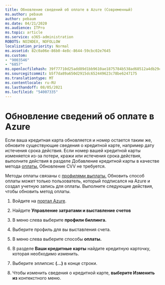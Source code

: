 ```yaml
---
title: Обновление сведений об оплате в Azure (Современный)
ms.author: pebaum
author: pebaum
ms.date: 04/21/2020
ms.audience: ITPro
ms.topic: article
ms.service: o365-administration
ROBOTS: NOINDEX, NOFOLLOW
localization_priority: Normal
ms.assetid: 82c0a06e-86b0-4e8c-8644-59cbc02e7645
ms.custom:
- "9003546"
- "6857"
ms.openlocfilehash: 39f77710d25add89d1bb9610ae1875784b538ad68512a4db29c1388e53e0fd75
ms.sourcegitcommit: b5f7da89a650d2915dc652449623c78be6247175
ms.translationtype: MT
ms.contentlocale: ru-RU
ms.lasthandoff: 08/05/2021
ms.locfileid: "54007335"
---
```

# <a name="update-payment-details-in-azure"></a>Обновление сведений об оплате в Azure

Если ваша кредитная карта обновляется и номер остается таким же, обновите существующие сведения о кредитной карте, например дату истечения срока действия. Если номер вашей кредитной карты изменяется из-за потери, кражи или истечения срока действия, выполните действия в разделе Добавление кредитной карты в качестве метода [оплаты.](https://docs.microsoft.com/azure/cost-management-billing/manage/change-credit-card?WT.mc_id=Portal-Microsoft_Azure_Support#addcard) Обновление CVV не требуется.

Методы оплаты связаны с [профилями выплаты.](https://docs.microsoft.com/azure/billing/billing-how-to-change-credit-card?WT.mc_id=Portal-Microsoft_Azure_Support#change-payment-method-for-a-billing-profile) Обновить способ оплаты может только пользователь, который подписался на Azure и создал учетную запись для оплаты. Выполните следующие действия, чтобы обновить метод оплаты.

1. Войдите на [портал Azure](https://portal.azure.com/).

2. Найдите **Управление затратами и выставление счетов**

3. В меню слева выберите **профили биллинга.**

4. Выберите профиль для вы выставления счета.

5. В меню слева выберите способы **оплаты.**

6. В разделе **Ваши кредитные карты** найдите кредитную карточку, которая необходимо изменить.
7. Выберите эллипсис **(...)** в конце строки.

8. Чтобы изменить сведения о кредитной карте,  **выберите Изменить из**  контекстного меню.
